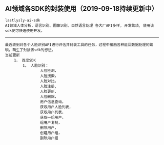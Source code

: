 
## AI领域各SDK的封装使用（2019-09-18持续更新中）
    lastlysly-ai-sdk
    AI领域人体分析，语言识别、图像识别、自然语言处理 各大厂API多样, 开发繁琐, 使用该sdk便可快速使用开发。
    
---
    最近收到对各个人脸识别API进行评估并封装工具的任务，过程中接触各种返回数据处理的繁琐，萌生了封装该sdk的想法。
    当前更新
        1， 百度SDK
            1， 人脸识别：
                    人脸检测，
                    人脸搜索，
                    人脸对比，
                    人脸注册,
                    人脸更新，
                    人脸删除，
                    用户信息查询，
                    获取用户人脸列表，
                    获取用户列表，
                    获取一组用户，
                    组用户复制，
                    删除用户，
                    创建用户组，
                    删除用户组
                  
